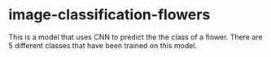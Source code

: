 # image-classification-flowers
This is a model that uses CNN to predict the the class of a flower. There are 5 different classes that have been trained on this model.
